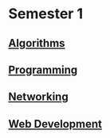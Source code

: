 # Semester 1

## [Algorithms](/Year1/Sem1/Algorithmic%20Problem%20Solving)

## [Programming](/Year1/Sem1/Fundamentals%20of%20Programming%201)

## [Networking](/Year1/Sem1/Networking%20Basics)

## [Web Development](/Year1/Sem1/Web%20Development%20Fundamentals)
